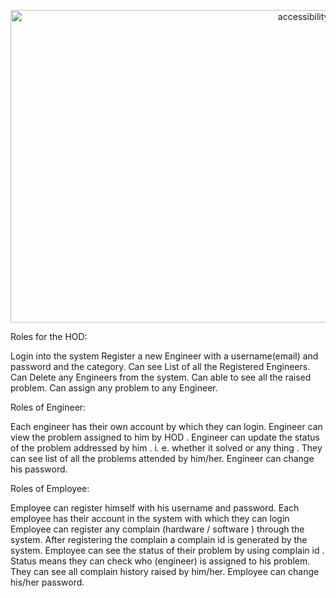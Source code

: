 <p align="center">
  <img src="https://previews.123rf.com/images/anggar3ind/anggar3ind1612/anggar3ind161200299/68306128-computer-hardware-cartoon-illustration.jpg" width="950" height="500"alt="accessibility text">
</p>
Roles for the HOD:

Login into the system 
Register a new Engineer with a username(email) and password and the category.
Can see List of all the Registered Engineers.
Can Delete any Engineers from the system.
Can able to see all the raised problem.
Can assign any problem to any Engineer.

Roles of Engineer:

Each engineer has their own account by which they can login.
Engineer can view the problem assigned to him by HOD .
Engineer can update the status of the problem addressed by him . i. e. whether it solved or any thing .
They can see list of all the problems attended by him/her.
Engineer can change his password.

Roles of Employee:

Employee can register himself with his username and password.
Each employee has their account in the system with which they can login
Employee can register any complain (hardware / software ) through the system. 
After registering the complain a complain id is generated by the system.
Employee can see the status of their problem by using complain id . 
Status means they can check who (engineer) is assigned to his problem.
They can see all complain history raised by him/her.
Employee can change his/her password.
